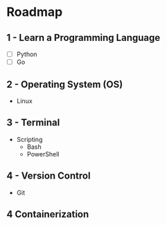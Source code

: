 # Roadmap

## 1 - Learn a Programming Language
- [ ] Python
- [ ] Go

## 2 - Operating System (OS)
- Linux

## 3 - Terminal
- Scripting
    - Bash
    - PowerShell

## 4 - Version Control
- Git



## 4 Containerization 